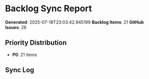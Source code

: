 # Backlog Sync Report
        
**Generated**: 2025-07-18T23:03:42.945199
**Backlog Items**: 21
**GitHub Issues**: 26

## Priority Distribution
- **P0**: 21 items

## Sync Log

